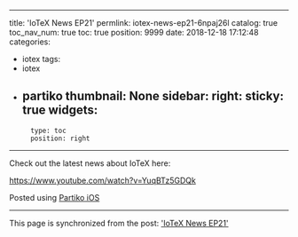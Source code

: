 
---
title: 'IoTeX News EP21'
permlink: iotex-news-ep21-6npaj26l
catalog: true
toc_nav_num: true
toc: true
position: 9999
date: 2018-12-18 17:12:48
categories:
- iotex
tags:
- iotex
- partiko
thumbnail: None
sidebar:
    right:
        sticky: true
widgets:
    -
        type: toc
        position: right
---


Check out the latest news about IoTeX here:

https://www.youtube.com/watch?v=YuqBTz5GDQk

Posted using [Partiko iOS](https://steemit.com/@partiko-ios)

- - -

This page is synchronized from the post: ['IoTeX News EP21'](https://steemit.com/@htliao/iotex-news-ep21-6npaj26l)
